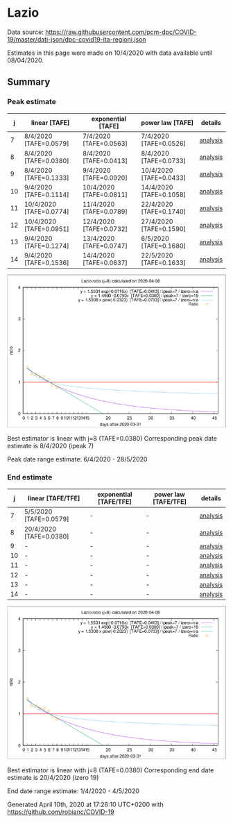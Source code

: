 # Lazio


Data source: https://raw.githubusercontent.com/pcm-dpc/COVID-19/master/dati-json/dpc-covid19-ita-regioni.json

Estimates in this page were made on 10/4/2020 with data available until 08/04/2020.


## Summary 

### Peak estimate 
|j|linear [TAFE]|exponential [TAFE]|power law [TAFE]|details|
|---|----|-----------|---------|-------|
|7|8/4/2020 [TAFE=0.0579]|7/4/2020 [TAFE=0.0563]|7/4/2020 [TAFE=0.0526]|[analysis](COVID-19_lazio_j7_2020-04-08.md)|
|8|8/4/2020 [TAFE=0.0380]|8/4/2020 [TAFE=0.0413]|8/4/2020 [TAFE=0.0733]|[analysis](COVID-19_lazio_j8_2020-04-08.md)|
|9|8/4/2020 [TAFE=0.1333]|9/4/2020 [TAFE=0.0920]|10/4/2020 [TAFE=0.0433]|[analysis](COVID-19_lazio_j9_2020-04-08.md)|
|10|9/4/2020 [TAFE=0.1114]|10/4/2020 [TAFE=0.0811]|14/4/2020 [TAFE=0.1058]|[analysis](COVID-19_lazio_j10_2020-04-08.md)|
|11|10/4/2020 [TAFE=0.0774]|11/4/2020 [TAFE=0.0789]|22/4/2020 [TAFE=0.1740]|[analysis](COVID-19_lazio_j11_2020-04-08.md)|
|12|10/4/2020 [TAFE=0.0951]|12/4/2020 [TAFE=0.0732]|27/4/2020 [TAFE=0.1590]|[analysis](COVID-19_lazio_j12_2020-04-08.md)|
|13|9/4/2020 [TAFE=0.1274]|13/4/2020 [TAFE=0.0747]|6/5/2020 [TAFE=0.1680]|[analysis](COVID-19_lazio_j13_2020-04-08.md)|
|14|9/4/2020 [TAFE=0.1536]|14/4/2020 [TAFE=0.0637]|22/5/2020 [TAFE=0.1633]|[analysis](COVID-19_lazio_j14_2020-04-08.md)|

![best peak estimate](COVID-19_lazio_j8_2020-04-08.png)

Best estimator is linear with j=8 (TAFE=0.0380)
Corresponding peak date estimate is 8/4/2020 (ipeak 7)


Peak date range estimate: 6/4/2020 - 28/5/2020

### End estimate 
|j|linear [TAFE/TFE]|exponential [TAFE/TFE]|power law [TAFE/TFE]|details|
|---|----|-----------|---------|-------|
|7|5/5/2020 [TAFE=0.0579]|-|-|[analysis](COVID-19_lazio_j7_2020-04-08.md)|
|8|20/4/2020 [TAFE=0.0380]|-|-|[analysis](COVID-19_lazio_j8_2020-04-08.md)|
|9|-|-|-|[analysis](COVID-19_lazio_j9_2020-04-08.md)|
|10|-|-|-|[analysis](COVID-19_lazio_j10_2020-04-08.md)|
|11|-|-|-|[analysis](COVID-19_lazio_j11_2020-04-08.md)|
|12|-|-|-|[analysis](COVID-19_lazio_j12_2020-04-08.md)|
|13|-|-|-|[analysis](COVID-19_lazio_j13_2020-04-08.md)|
|14|-|-|-|[analysis](COVID-19_lazio_j14_2020-04-08.md)|

![best zero estimate](COVID-19_lazio_j8_2020-04-08.png)

Best estimator is linear with j=8 (TAFE=0.0380)
Corresponding end date estimate is 20/4/2020 (izero 19)


End date range estimate: 1/4/2020 - 4/5/2020

Generated April 10th, 2020 at 17:26:10 UTC+0200 with https://github.com/robianc/COVID-19
